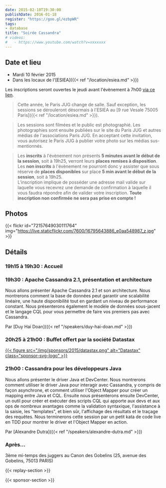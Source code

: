 ```yaml
---
date: 2015-02-10T19:30:00
publishDate: 2016-01-18
register: "https://goo.gl/ezbpWR"
tags:
- database
title: "Soirée Cassandra"
# videos:
#   - https://www.youtube.com/watch?v=xxxxxxx
---
```


## Date et lieu

- Mardi 10 février 2015
- Dans les locaux de l'[ESIEA]({{< ref "/location/esiea.md" >}})

Les inscriptions seront ouvertes le jeudi avant l'évènement à 7h00 [via ce lien](https://goo.gl/ezbpWR).

> Cette année, le Paris JUG change de salle. Sauf exception, les sessions se dérouleront désormais à l'ESIEA au [9 rue Vesale 75005 Paris]({{< ref "/location/esiea.md" >}}).

> Les sessions sont filmées et le public est photographié. Les photographies sont ensuite publiées sur le site du Paris JUG et autres médias de l'associations Paris JUG. En acceptant cette invitation, vous autorisez le Paris JUG à publier votre photo sur les médias sus-mentionnés.

> Les **inscrits** à l'évènement non présents **5 minutes avant le début de la session**, soit à 19h25, verront leurs **places remises à disposition**.  
> Les **non inscrits** à l'évènement ne pourront donc y assister que sous réserve de **places disponibles** sur place **5 min avant le début de la session**, soit à 19h25.  
> L’inscription implique de posséder une adresse mail valide sur laquelle vous recevrez une demande de confirmation à laquelle il vous faudra répondre afin de valider votre inscription.
> **Toute inscription non confirmée ne sera pas prise en compte !**

## Photos

{{< flickr id="72157649030111764" img="https://live.staticflickr.com/7600/16795643886_e0aa548987_z.jpg" >}}

## Détails

### 19h15 à 19h30 : Accueil

### 19h30 : Apache Cassandra 2.1, présentation et architecture

Nous allons présenter Apache Cassandra 2.1 et son architecture. Nous montrerons comment la base de données peut garantir une scalabilité linéaire, une haute disponibilité tout en gardant un niveau de performance constant. Nous présenterons également le modèle de données sous-jacent et le langage CQL pour vous permettre de faire vos premiers pas avec Cassandra.

Par [Duy Hai Doan]({{< ref "/speakers/duy-hai-doan.md" >}})

### 20h25 à 21h00 : Buffet offert par la société Datastax

[{{< figure src="/img/sponsors/2015/datastax.png" alt="Datastax" class="sponsor-svg-logo" >}}](https://www.datastax.com)

### 21h00 : Cassandra pour les développeurs Java

Nous allons présenter le driver Java et DevCenter. Nous montrerons comment utiliser le driver Java pour interagir avec Cassandra, y compris de façon asynchrone, et comment utiliser l'Object Mapper pour créer un mapping entre Java et CQL. Ensuite nous présenterons ensuite DevCenter, un outil pour créer et exécuter des scripts CQL qui apporte aux devs et aux ops de nombreux avantages comme la validation syntaxique, l'assistance à la saisie, les "templates", et bien sûr, l'affichage des résultats et le traçage des requêtes. Nous terminerons cette session par un petit kata de code live en TDD pour montrer le driver et l'Object Mapper en action.

Par [Alexandre Dutra]({{< ref "/speakers/alexandre-dutra.md" >}})

### Après…

3ème mi-temps des juggers au Canon des Gobelins (25, avenue des Gobelins, 75013 PARIS)

{{< replay-section >}}

{{< sponsor-section >}}
